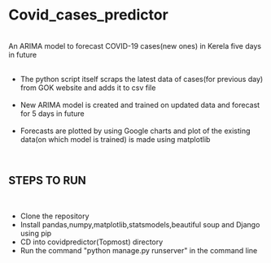 # Covid_cases_predictor
<br>
An ARIMA model to forecast COVID-19 cases(new ones) in Kerela five days in future
<br>
<br>
<ul>
  <li>The python script itself scraps the latest data of cases(for previous day) from GOK website and adds it to csv file</li>
  <br>
  <li>New ARIMA model is created and trained on updated data and forecast for 5 days in future</li>
  <br>
  <li>Forecasts are plotted by using Google charts and plot of the existing data(on which model is trained) is made using matplotlib</li>
</ul>
<br>
<h2>STEPS TO RUN</h2>
<br>
<ul>
  
  <li>Clone the repository</li>
  <li>Install pandas,numpy,matplotlib,statsmodels,beautiful soup and Django using pip</li>
  <li>CD into covidpredictor(Topmost) directory</li>
  <li>Run the command "python manage.py runserver" in the command line</li>
</ul>
